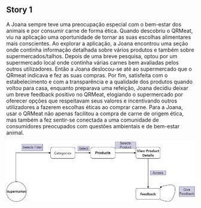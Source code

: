 ## Story 1

 A Joana sempre teve uma preocupação especial com o bem-estar dos animais e por consumir carne de forma ética. Quando descobriu o QRMeat, viu na aplicação uma oportunidade de tornar as suas escolhas alimentares mais conscientes. Ao explorar a aplicação, a Joana encontrou uma seção onde continha informação detalhada sobre vários produtos e também sobre supermercados/talhos. Depois de uma breve pesquisa, optou por um supermercado local onde continha várias carnes bem avaliadas pelos outros utilizadores.
Então a Joana deslocou-se até ao supermercado que o QRmeat indicava e fez as suas compras. Por fim, satisfeita com o estabelecimento e com a transparência e a qualidade dos produtos quando voltou para casa, enquanto preparava uma refeição, Joana decidiu deixar um breve feedback positivo no QRMeat, elogiando o supermercado por oferecer opções que respeitavam seus valores e incentivando outros utilizadores a fazerem escolhas éticas ao comprar carne. Para a Joana, usar o QRMeat não apenas facilitou a compra de carne de origem ética, mas também a fez sentir-se conectada a uma comunidade de consumidores preocupados com questões ambientais e de bem-estar animal.

![Story 1](Story1.drawio.png)
